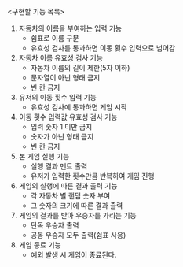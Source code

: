 <구현할 기능 목록>
1. 자동차의 이름을 부여하는 입력 기능
    - 쉼표로 이름 구분
    - 유효성 검사를 통과하면 이동 횟수 입력으로 넘어감
2. 자동차 이름 유효성 검사 기능
    - 자동차 이름의 길이 제한(5자 이하)
    - 문자열이 아닌 형태 금지
    - 빈 칸 금지
3. 유저의 이동 횟수 입력 기능
    - 유효성 검사에 통과하면 게임 시작
4. 이동 횟수 입력값 유효성 검사 기능
    - 입력 숫자 1 미만 금지
    - 숫자가 아닌 형태 금지
    - 빈 칸 금지
5. 본 게임 실행 기능
    - 실행 결과 멘트 출력
    - 유저가 입력한 횟수만큼 반복하여 게임 진행
6. 게임의 실행에 따른 결과 출력 기능
    - 각 자동차 별 랜덤 숫자 부여
    - 그 숫자의 크기에 따른 결과 출력
7. 게임의 결과를 받아 우승자를 가리는 기능
    - 단독 우승자 출력
    - 공동 우승자 모두 출력(쉼표 사용)
8. 게임 종료 기능
    - 예외 발생 시 게임이 종료된다.